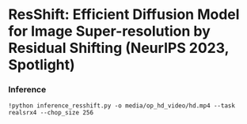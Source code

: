 # ResShift: Efficient Diffusion Model for Image Super-resolution by Residual Shifting (NeurIPS 2023, Spotlight)

### Inference

```
!python inference_resshift.py -o media/op_hd_video/hd.mp4 --task realsrx4 --chop_size 256

```
